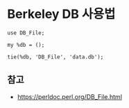 # Berkeley DB 사용법


```
use DB_File;

my %db = ();

tie(%db, 'DB_File', 'data.db');

```

## 참고
* https://perldoc.perl.org/DB_File.html